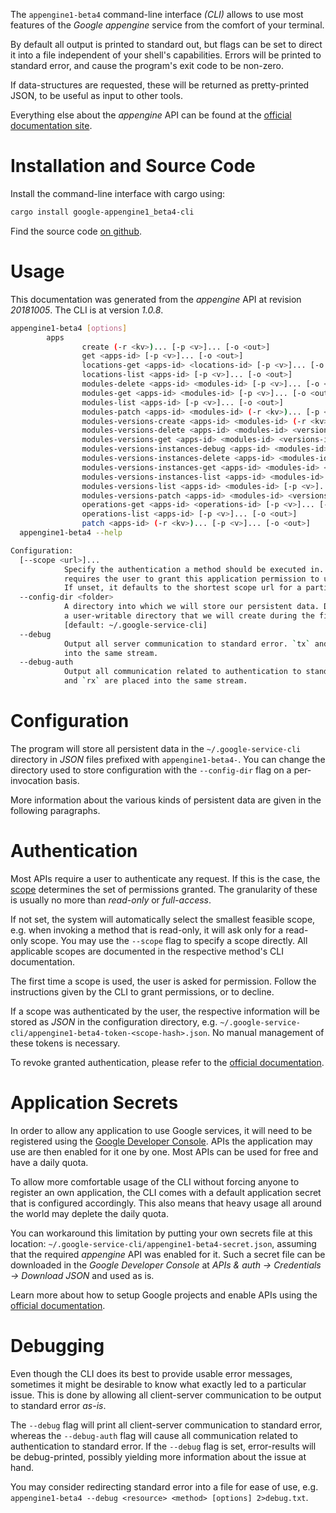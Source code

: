 <!---
DO NOT EDIT !
This file was generated automatically from 'src/mako/cli/README.md.mako'
DO NOT EDIT !
-->
The `appengine1-beta4` command-line interface *(CLI)* allows to use most features of the *Google appengine* service from the comfort of your terminal.

By default all output is printed to standard out, but flags can be set to direct it into a file independent of your shell's
capabilities. Errors will be printed to standard error, and cause the program's exit code to be non-zero.

If data-structures are requested, these will be returned as pretty-printed JSON, to be useful as input to other tools.

Everything else about the *appengine* API can be found at the
[official documentation site](https://cloud.google.com/appengine/docs/admin-api/).

# Installation and Source Code

Install the command-line interface with cargo using:

```bash
cargo install google-appengine1_beta4-cli
```

Find the source code [on github](https://github.com/Byron/google-apis-rs/tree/master/gen/appengine1_beta4-cli).

# Usage

This documentation was generated from the *appengine* API at revision *20181005*. The CLI is at version *1.0.8*.

```bash
appengine1-beta4 [options]
        apps
                create (-r <kv>)... [-p <v>]... [-o <out>]
                get <apps-id> [-p <v>]... [-o <out>]
                locations-get <apps-id> <locations-id> [-p <v>]... [-o <out>]
                locations-list <apps-id> [-p <v>]... [-o <out>]
                modules-delete <apps-id> <modules-id> [-p <v>]... [-o <out>]
                modules-get <apps-id> <modules-id> [-p <v>]... [-o <out>]
                modules-list <apps-id> [-p <v>]... [-o <out>]
                modules-patch <apps-id> <modules-id> (-r <kv>)... [-p <v>]... [-o <out>]
                modules-versions-create <apps-id> <modules-id> (-r <kv>)... [-p <v>]... [-o <out>]
                modules-versions-delete <apps-id> <modules-id> <versions-id> [-p <v>]... [-o <out>]
                modules-versions-get <apps-id> <modules-id> <versions-id> [-p <v>]... [-o <out>]
                modules-versions-instances-debug <apps-id> <modules-id> <versions-id> <instances-id> (-r <kv>)... [-p <v>]... [-o <out>]
                modules-versions-instances-delete <apps-id> <modules-id> <versions-id> <instances-id> [-p <v>]... [-o <out>]
                modules-versions-instances-get <apps-id> <modules-id> <versions-id> <instances-id> [-p <v>]... [-o <out>]
                modules-versions-instances-list <apps-id> <modules-id> <versions-id> [-p <v>]... [-o <out>]
                modules-versions-list <apps-id> <modules-id> [-p <v>]... [-o <out>]
                modules-versions-patch <apps-id> <modules-id> <versions-id> (-r <kv>)... [-p <v>]... [-o <out>]
                operations-get <apps-id> <operations-id> [-p <v>]... [-o <out>]
                operations-list <apps-id> [-p <v>]... [-o <out>]
                patch <apps-id> (-r <kv>)... [-p <v>]... [-o <out>]
  appengine1-beta4 --help

Configuration:
  [--scope <url>]...
            Specify the authentication a method should be executed in. Each scope
            requires the user to grant this application permission to use it.
            If unset, it defaults to the shortest scope url for a particular method.
  --config-dir <folder>
            A directory into which we will store our persistent data. Defaults to
            a user-writable directory that we will create during the first invocation.
            [default: ~/.google-service-cli]
  --debug
            Output all server communication to standard error. `tx` and `rx` are placed
            into the same stream.
  --debug-auth
            Output all communication related to authentication to standard error. `tx`
            and `rx` are placed into the same stream.

```

# Configuration

The program will store all persistent data in the `~/.google-service-cli` directory in *JSON* files prefixed with `appengine1-beta4-`.  You can change the directory used to store configuration with the `--config-dir` flag on a per-invocation basis.

More information about the various kinds of persistent data are given in the following paragraphs.

# Authentication

Most APIs require a user to authenticate any request. If this is the case, the [scope][scopes] determines the 
set of permissions granted. The granularity of these is usually no more than *read-only* or *full-access*.

If not set, the system will automatically select the smallest feasible scope, e.g. when invoking a
method that is read-only, it will ask only for a read-only scope. 
You may use the `--scope` flag to specify a scope directly. 
All applicable scopes are documented in the respective method's CLI documentation.

The first time a scope is used, the user is asked for permission. Follow the instructions given 
by the CLI to grant permissions, or to decline.

If a scope was authenticated by the user, the respective information will be stored as *JSON* in the configuration
directory, e.g. `~/.google-service-cli/appengine1-beta4-token-<scope-hash>.json`. No manual management of these tokens
is necessary.

To revoke granted authentication, please refer to the [official documentation][revoke-access].

# Application Secrets

In order to allow any application to use Google services, it will need to be registered using the 
[Google Developer Console][google-dev-console]. APIs the application may use are then enabled for it
one by one. Most APIs can be used for free and have a daily quota.

To allow more comfortable usage of the CLI without forcing anyone to register an own application, the CLI
comes with a default application secret that is configured accordingly. This also means that heavy usage
all around the world may deplete the daily quota.

You can workaround this limitation by putting your own secrets file at this location: 
`~/.google-service-cli/appengine1-beta4-secret.json`, assuming that the required *appengine* API 
was enabled for it. Such a secret file can be downloaded in the *Google Developer Console* at 
*APIs & auth -> Credentials -> Download JSON* and used as is.

Learn more about how to setup Google projects and enable APIs using the [official documentation][google-project-new].


# Debugging

Even though the CLI does its best to provide usable error messages, sometimes it might be desirable to know
what exactly led to a particular issue. This is done by allowing all client-server communication to be 
output to standard error *as-is*.

The `--debug` flag will print all client-server communication to standard error, whereas the `--debug-auth` flag
will cause all communication related to authentication to standard error.
If the `--debug` flag is set, error-results will be debug-printed, possibly yielding more information about the 
issue at hand.

You may consider redirecting standard error into a file for ease of use, e.g. `appengine1-beta4 --debug <resource> <method> [options] 2>debug.txt`.


[scopes]: https://developers.google.com/+/api/oauth#scopes
[revoke-access]: http://webapps.stackexchange.com/a/30849
[google-dev-console]: https://console.developers.google.com/
[google-project-new]: https://developers.google.com/console/help/new/